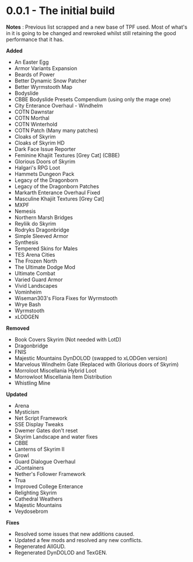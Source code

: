 # 0.0.1 - The initial build

**Notes** : Previous list scrapped and a new base of TPF used. Most of what's in it is going to be changed and rewroked whilst still retaining the good performance that it has.

**Added**
- An Easter Egg
- Armor Variants Expansion
- Beards of Power
- Better Dynamic Snow Patcher
- Better Wyrmstooth Map
- Bodyslide
- CBBE Bodyslide Presets Compendium (using only the mage one)
- City Enterance Overhaul - Windhelm
- COTN Dawnstar
- COTN Morthal
- COTN Winterhold
- COTN Patch (Many many patches)
- Cloaks of Skyrim
- Cloaks of Skyrim HD
- Dark Face Issue Reporter
- Feminine Khajiit Textures [Grey Cat] (CBBE)
- Glorious Doors of Skyrim
- Halgari's RPG Loot
- Hammets Dungeon Pack
- Legacy of the Dragonborn
- Legacy of the Dragonborn Patches
- Markarth Enterance Overhaul Fixed
- Masculine Khajiit Textures [Grey Cat]
- MXPF
- Nemesis
- Northern Marsh Bridges
- Reyliik do Skyrim
- Rodryks Dragonbridge
- Simple Sleeved Armor
- Synthesis
- Tempered Skins for Males
- TES Arena Cities
- The Frozen North
- The Ultimate Dodge Mod
- Ultimate Combat
- Varied Guard Armor
- Vivid Landscapes
- Vominheim
- Wiseman303's Flora Fixes for Wyrmstooth
- Wrye Bash
- Wyrmstooth
- xLODGEN

**Removed**
- Book Covers Skyrim (Not needed with LotD)
- Dragonbridge
- FNIS
- Majestic Mountains DynDOLOD (swapped to xLODGen version)
- Marvelous Windhelm Gate (Replaced with Glorious doors of Skyrim)
- Morroloot Miscellania Hybrid Loot
- Morrowloot Miscellania Item Distribution
- Whistling Mine

**Updated**
- Arena
- Mysticism
- Net Script Framework
- SSE Display Tweaks
- Dwemer Gates don't reset
- Skyrim Landscape and water fixes
- CBBE
- Lanterns of Skyrim II
- Growl
- Guard Dialogue Overhaul
- JContainers
- Nether's Follower Framework
- Trua
- Improved College Enterance
- Relighting Skyrim
- Cathedral Weathers
- Majestic Mountains
- Veydosebrom

**Fixes**
- Resolved some issues that new additions caused.
- Updated a few mods and resolved any new conflicts.
- Regenerated AllGUD.
- Regenerated DynDOLOD and TexGEN.